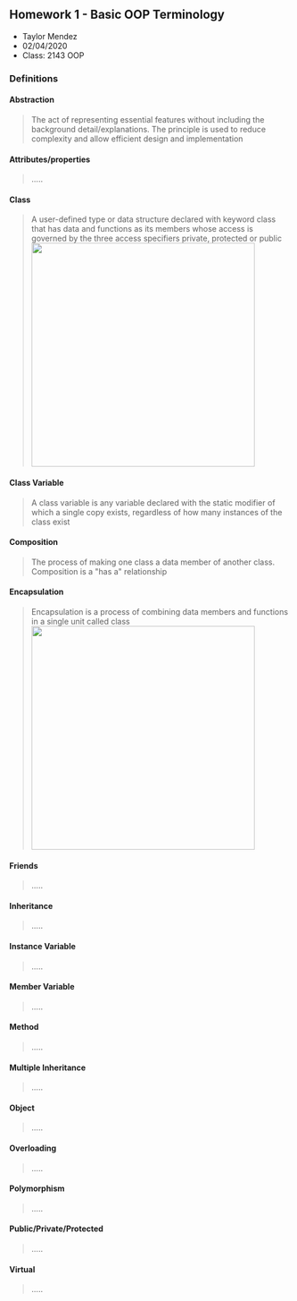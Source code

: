 ## Homework 1 - Basic OOP Terminology

- Taylor Mendez
- 02/04/2020
- Class: 2143 OOP

### Definitions

#### Abstraction

> The act of representing essential features without including the background detail/explanations. The principle is used to reduce complexity and allow efficient design and implementation

#### Attributes/properties

> .....

#### Class

> A user-defined type or data structure declared with keyword class that has data and functions as its members whose access is governed by the three access specifiers private, protected or public
><img src="https://ds055uzetaobb.cloudfront.net/image_optimizer/722c82aff075a14313be7fa7463f7fedad151a0a.png" width=400>

#### Class Variable

> A class variable is any variable declared with the static modifier of which a single copy exists, regardless of how many instances of the class exist

#### Composition

> The process of making one class a data member of another class. Composition is a "has a" relationship

#### Encapsulation

> Encapsulation is a process of combining data members and functions in a single unit called class
><img src="https://www.cpp.thiyagaraaj.com/cms/assets/cimages/encapsulation.png" width=400>

#### Friends

> .....

#### Inheritance

> .....

#### Instance Variable

> .....

#### Member Variable

> .....

#### Method

> .....

#### Multiple Inheritance

> .....

#### Object

> .....

#### Overloading

> .....

#### Polymorphism

> .....

#### Public/Private/Protected

> .....

#### Virtual

> .....
